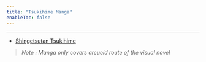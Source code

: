 ```yaml
---
title: "Tsukihime Manga"
enableToc: false
---
```

***
- <a href="https://anilist.co/manga/30705/Shingetsutan-Tsukihime/" target="_blank" rel="noopener"><span>Shingetsutan Tsukihime</span> </a>

> *Note : Manga only covers arcueid route of the visual novel*


